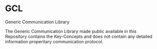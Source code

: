 # GCL
Generic Communication Library

The Generic Communication Library made public available in this Repository contains the Key-Concepts and does not contain any detailed information properitary communication protocol.
